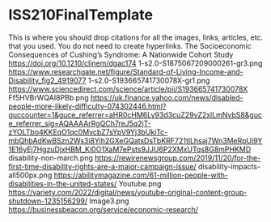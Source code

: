 # ISS210FinalTemplate
This is where you should drop citations for all the images, links, articles, etc. that you used. You do not need to create hyperlinks.
The Socioeconomic Consequences of Cushing’s Syndrome: A Nationwide Cohort Study https://doi.org/10.1210/clinem/dgac174
1-s2.0-S1875067209000261-gr3.png https://www.researchgate.net/figure/Standard-of-Living-Income-and-Disability_fig2_4919077
1-s2.0-S193665741730078X-gr1.png https://www.sciencedirect.com/science/article/pii/S193665741730078X
Ff5HVBrWQAI8PBb.png https://uk.finance.yahoo.com/news/disabled-people-more-likely-difficulty-074302446.html?guccounter=1&guce_referrer=aHR0cHM6Ly93d3cuZ29vZ2xlLmNvbS8&guce_referrer_sig=AQAAAArRgQCh7reJ5q2jT-zYOLTbo4KKEqO1qc0MvcbZ7sYpV9Yj3bUkiTc-mbQhbAdKwBSzn2Ws3i8Yih2GXeGQatsDsTbKRF721tlLhsaj7Wn3MeRpUi9Y1E16yEj7HgzuDjxHBM_Ki0O1XaM7ePsts9JJU6P2XMxUTqs8G8mPHKMD
disability-non-march.png https://rewirenewsgroup.com/2019/11/20/for-the-first-time-disability-rights-are-a-major-campaign-issue/
disability-impacts-all500px.png https://abilitymagazine.com/61-million-people-with-disabilities-in-the-united-states/
Youtube.png https://variety.com/2022/digital/news/youtube-original-content-group-shutdown-1235156299/
Image3.png https://businessbeacon.org/service/economic-research/
